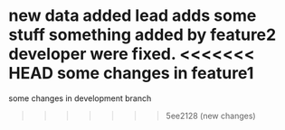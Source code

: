 new data added
lead adds some stuff
something added by feature2 developer were fixed.
<<<<<<< HEAD
some changes in feature1
=======
some changes in development branch
>>>>>>> 5ee2128 (new changes)

